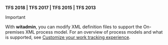 
<p><b>TFS 2018 | TFS 2017 | TFS 2015 | TFS 2013</b></p>

>[!IMPORTANT]  
>With **witadmin**, you can modify XML definition files to support the On-premises XML process model.  For an overview of process models and what is supported, see [Customize your work tracking experience](/vsts/work/customize/customize-work).  


